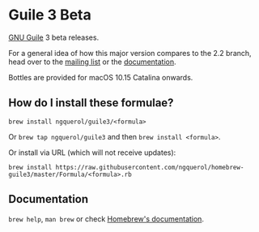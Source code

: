 # Guile 3 Beta

[GNU Guile](https://www.gnu.org/software/guile/) 3 beta releases.

For a general idea of how this major version compares to the 2.2 branch, head
over to the [mailing list](https://lists.gnu.org/archive/html/guile-user) or
the [documentation](https://www.gnu.org/software/guile/docs/master/guile.html).

Bottles are provided for macOS 10.15 Catalina onwards.

## How do I install these formulae?
`brew install ngquerol/guile3/<formula>`

Or `brew tap ngquerol/guile3` and then `brew install <formula>`.

Or install via URL (which will not receive updates):

```
brew install https://raw.githubusercontent.com/ngquerol/homebrew-guile3/master/Formula/<formula>.rb
```

## Documentation
`brew help`, `man brew` or check [Homebrew's documentation](https://docs.brew.sh).
